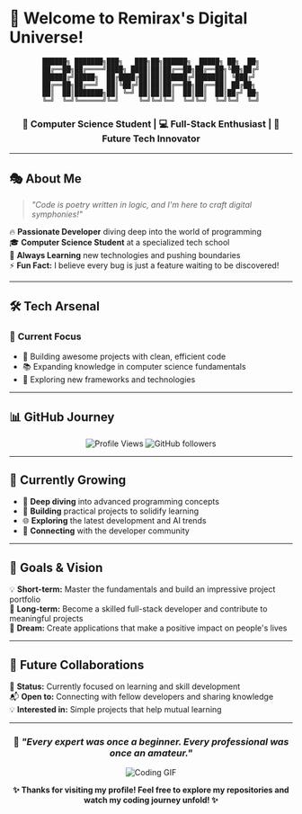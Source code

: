 # 👋 Welcome to Remirax's Digital Universe! 

<div align="center">
  
```ascii
██████╗ ███████╗███╗   ███╗██╗██████╗  █████╗ ██╗  ██╗
██╔══██╗██╔════╝████╗ ████║██║██╔══██╗██╔══██╗╚██╗██╔╝
██████╔╝█████╗  ██╔████╔██║██║██████╔╝███████║ ╚███╔╝ 
██╔══██╗██╔══╝  ██║╚██╔╝██║██║██╔══██╗██╔══██║ ██╔██╗ 
██║  ██║███████╗██║ ╚═╝ ██║██║██║  ██║██║  ██║██╔╝ ██╗
╚═╝  ╚═╝╚══════╝╚═╝     ╚═╝╚═╝╚═╝  ╚═╝╚═╝  ╚═╝╚═╝  ╚═╝
```

### 🚀 Computer Science Student | 💻 Full-Stack Enthusiast | 🎯 Future Tech Innovator

</div>

---

## 🎭 About Me

> *"Code is poetry written in logic, and I'm here to craft digital symphonies!"*

🔥 **Passionate Developer** diving deep into the world of programming  
🎓 **Computer Science Student** at a specialized tech school  
🌟 **Always Learning** new technologies and pushing boundaries  
⚡ **Fun Fact:** I believe every bug is just a feature waiting to be discovered!

---

## 🛠️ Tech Arsenal

### 🎯 **Current Focus**
- 🚀 Building awesome projects with clean, efficient code
- 📚 Expanding knowledge in computer science fundamentals
- 🌟 Exploring new frameworks and technologies

---

## 📊 GitHub Journey

<div align="center">

![Profile Views](https://komarev.com/ghpvc/?username=Remirax&color=brightgreen&style=flat-square)
![GitHub followers](https://img.shields.io/github/followers/Remirax?style=social)

</div>

---

## 🌱 Currently Growing

- 🎯 **Deep diving** into advanced programming concepts
- 🔧 **Building** practical projects to solidify learning
- 🌐 **Exploring** the latest development and AI trends
- 🤝 **Connecting** with the developer community

---

## 🎯 Goals & Vision

💡 **Short-term:** Master the fundamentals and build an impressive project portfolio  
🚀 **Long-term:** Become a skilled full-stack developer and contribute to meaningful projects  
🌟 **Dream:** Create applications that make a positive impact on people's lives  

---

## 🔮 Future Collaborations

🔄 **Status:** Currently focused on learning and skill development  
📬 **Open to:** Connecting with fellow developers and sharing knowledge  
💡 **Interested in:** Simple projects that help mutual learning  

---

<div align="center">

### 🌟 *"Every expert was once a beginner. Every professional was once an amateur."*

![Coding GIF](https://media.giphy.com/media/ZVik7pBtu9dNS/giphy.gif)

**✨ Thanks for visiting my profile! Feel free to explore my repositories and watch my coding journey unfold! ✨**

</div>
